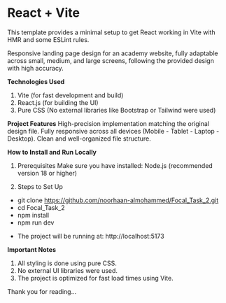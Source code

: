 # React + Vite

This template provides a minimal setup to get React working in Vite with HMR and some ESLint rules.

Responsive landing page design for an academy website, fully adaptable across small, medium, and large screens, following the provided design with high accuracy.

**Technologies Used**
1. Vite (for fast development and build)
2. React.js (for building the UI)
3. Pure CSS (No external libraries like Bootstrap or Tailwind were used)

**Project Features**
High-precision implementation matching the original design file.
Fully responsive across all devices (Mobile - Tablet - Laptop - Desktop).
Clean and well-organized file structure.

**How to Install and Run Locally**

1. Prerequisites
Make sure you have installed:
Node.js (recommended version 18 or higher)

2. Steps to Set Up
* git clone  https://github.com/noorhaan-almohammed/Focal_Task_2.git
* cd Focal_Task_2
* npm install
* npm run dev

- The project will be running at:
http://localhost:5173

**Important Notes**
1. All styling is done using pure CSS.
2. No external UI libraries were used.
3. The project is optimized for fast load times using Vite.

Thank you for reading...
